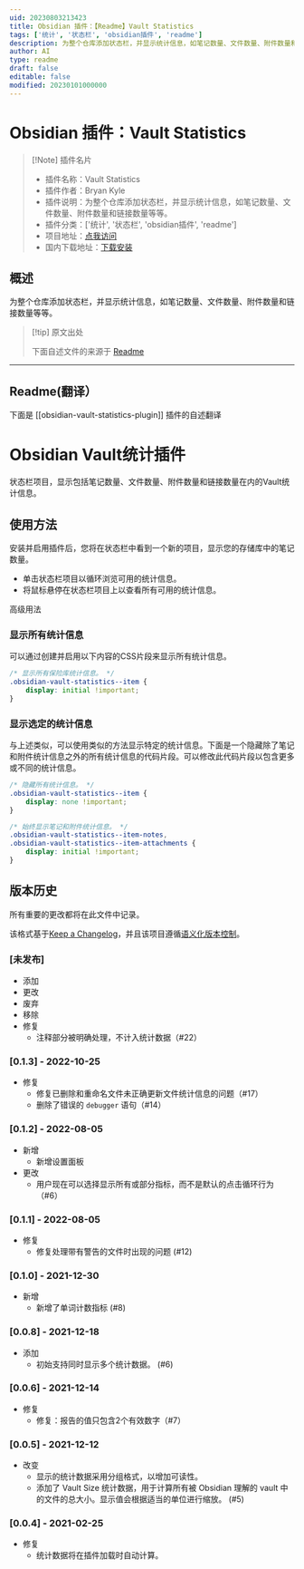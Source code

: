 ```yaml
---
uid: 20230803213423
title: Obsidian 插件：【Readme】Vault Statistics
tags: ['统计', '状态栏', 'obsidian插件', 'readme']
description: 为整个仓库添加状态栏，并显示统计信息，如笔记数量、文件数量、附件数量和链接数量等等。
author: AI
type: readme
draft: false
editable: false
modified: 20230101000000
---
```


# Obsidian 插件：Vault Statistics

> [!Note] 插件名片
> - 插件名称：Vault Statistics
> - 插件作者：Bryan Kyle
> - 插件说明：为整个仓库添加状态栏，并显示统计信息，如笔记数量、文件数量、附件数量和链接数量等等。
> - 插件分类：['统计', '状态栏', 'obsidian插件', 'readme']
> - 项目地址：[点我访问](https://github.com/bkyle/obsidian-vault-statistics-plugin)
> - 国内下载地址：[下载安装](https://pkmer.cn/products/plugin/pluginMarket/?obsidian-vault-statistics-plugin)

## 概述

为整个仓库添加状态栏，并显示统计信息，如笔记数量、文件数量、附件数量和链接数量等等。



> [!tip] 原文出处
> 
>下面自述文件的来源于 [Readme](https://ghproxy.net/https://raw.githubusercontent.com/bkyle/obsidian-vault-statistics-plugin/master/README.md)
> 

---

## Readme(翻译）

下面是 [[obsidian-vault-statistics-plugin]] 插件的自述翻译



# Obsidian Vault统计插件

状态栏项目，显示包括笔记数量、文件数量、附件数量和链接数量在内的Vault统计信息。

## 使用方法

安装并启用插件后，您将在状态栏中看到一个新的项目，显示您的存储库中的笔记数量。

- 单击状态栏项目以循环浏览可用的统计信息。
- 将鼠标悬停在状态栏项目上以查看所有可用的统计信息。

高级用法

### 显示所有统计信息

可以通过创建并启用以下内容的CSS片段来显示所有统计信息。

```css
/* 显示所有保险库统计信息。 */
.obsidian-vault-statistics--item {
    display: initial !important;
}
```

### 显示选定的统计信息

与上述类似，可以使用类似的方法显示特定的统计信息。下面是一个隐藏除了笔记和附件统计信息之外的所有统计信息的代码片段。可以修改此代码片段以包含更多或不同的统计信息。

``` css
/* 隐藏所有统计信息。 */
.obsidian-vault-statistics--item {
    display: none !important;
}

/* 始终显示笔记和附件统计信息。 */
.obsidian-vault-statistics--item-notes,
.obsidian-vault-statistics--item-attachments {
    display: initial !important;
}
```

## 版本历史

所有重要的更改都将在此文件中记录。

该格式基于[Keep a Changelog](https://keepachangelog.com/en/1.0.0/)，并且该项目遵循[语义化版本控制](https://semver.org/spec/v2.0.0.html)。

### [未发布]

- 添加
- 更改
- 废弃
- 移除
- 修复
  - 注释部分被明确处理，不计入统计数据（#22）

### [0.1.3] - 2022-10-25

- 修复
  - 修复已删除和重命名文件未正确更新文件统计信息的问题（#17）
  - 删除了错误的 `debugger` 语句（#14）

### [0.1.2] - 2022-08-05

- 新增
  - 新增设置面板
- 更改
  - 用户现在可以选择显示所有或部分指标，而不是默认的点击循环行为（#6）

### [0.1.1] - 2022-08-05

- 修复
  - 修复处理带有警告的文件时出现的问题 (#12)

### [0.1.0] - 2021-12-30

- 新增
  - 新增了单词计数指标 (#8)

### [0.0.8] - 2021-12-18

- 添加
  - 初始支持同时显示多个统计数据。 (#6)

### [0.0.6] - 2021-12-14

- 修复
  - 修复：报告的值只包含2个有效数字（#7）

### [0.0.5] - 2021-12-12

- 改变
  - 显示的统计数据采用分组格式，以增加可读性。
  - 添加了 Vault Size 统计数据，用于计算所有被 Obsidian 理解的 vault 中的文件的总大小。显示值会根据适当的单位进行缩放。 (#5)

### [0.0.4] - 2021-02-25

- 修复
  - 统计数据将在插件加载时自动计算。



